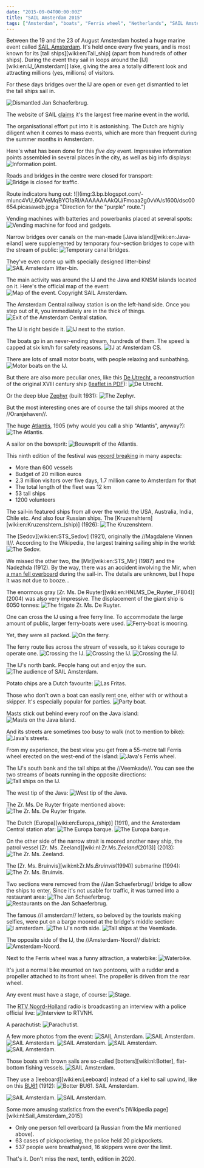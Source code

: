 ```yaml
---
date: "2015-09-04T00:00:00Z"
title: "SAIL Amsterdam 2015"
tags: ["Amsterdam", "boats", "Ferris wheel", "Netherlands", "SAIL Amsterdam", "ships", "water"]
---
```


Between the 19 and the 23 of August Amsterdam hosted a huge marine event called [SAIL Amsterdam](https://www.sail.nl/). It's held once every five years, and is most known for its [tall ships][wiki:en:Tall_ship] (apart from hundreds of other ships). During the event they sail in loops around the [IJ][wiki:en:IJ_(Amsterdam)] lake, giving the area a totally different look and attracting millions (yes, millions) of visitors.

For these days bridges over the IJ are open or even get dismantled to let the tall ships sail in.

<!--more-->

![](img:3.bp.blogspot.com/-3hQN4sFs-_M/VeMrqsmgrYI/AAAAAAAAkWo/bw5QgS6k-h8/s1600/dsc00701.picasaweb.jpg:a "Dismantled Jan Schaeferbrug.")

The website of SAIL [claims](https://www.sail.nl/en-2015/about-us/sail-organisation) it's the largest free marine event in the world.

The organisational effort put into it is astonishing. The Dutch are highly diligent when it comes to mass events, which are more than frequent during the summer months in Amsterdam.

Here's what has been done for this *five day* event. Impressive information points assembled in several places in the city, as well as big info displays:
![](img:2.bp.blogspot.com/-zkxbA1FxaZc/VeMp3s0sEaI/AAAAAAAAkOQ/sAUOpP1nRqQ/s1600/dsc00621.picasaweb.jpg:a "Information point.")

Roads and bridges in the centre were closed for transport:
![](img:1.bp.blogspot.com/-ge5DWarIxMw/VeMqT-OL21I/AAAAAAAAkU8/tHkgt3HU8wA/s1600/dsc00736.picasaweb.jpg:a "Bridge is closed for traffic.")

Route indicators hung out:
![](img:3.bp.blogspot.com/-mIunc4VU_6Q/VeMqBYO1aRI/AAAAAAAAkQU/Fmoaa2g0vVA/s1600/dsc00654.picasaweb.jpg:a "Direction for the "purple" route.")

Vending machines with batteries and powerbanks placed at several spots:
![](img:1.bp.blogspot.com/-Q3EvWrStFeQ/VeMp-MGapzI/AAAAAAAAkWg/ruYZCKPR5FM/s1600/dsc00646.picasaweb.jpg:a "Vending machine for food and gadgets.")

Narrow bridges over canals on the man-made [Java island][wiki:en:Java-eiland] were supplemented by temporary four-section bridges to cope with the stream of public:
![](img:3.bp.blogspot.com/-jexjAS45vrA/VeMqTdnMlkI/AAAAAAAAkUs/BFDP-7_gkXg/s1600/dsc00735.picasaweb.jpg:a "Temporary canal bridges.")

They've even come up with specially designed litter-bins!
![](img:2.bp.blogspot.com/-JjBP35JuOs0/VeMp925lPBI/AAAAAAAAkWg/iRDbwSUl9Fo/s1600/dsc00645.picasaweb.jpg:a "SAIL Amsterdam litter-bin.")

The main activity was around the IJ and the Java and KNSM islands located on it. Here's the official map of the event:
![](img:4.bp.blogspot.com/-yRgtvgV3wdI/VeNB9sDC0pI/AAAAAAAAkXY/ubiRItDnsL4/s1600/Sail-Amsterdam-2015-plan.picasaweb.jpg:a "Map of the event. Copyright SAIL Amsterdam.")

The Amsterdam Central railway station is on the left-hand side. Once you step out of it, you immediately are in the thick of things.
![](img:2.bp.blogspot.com/-VJ5dJ-uL6EA/VeMp4iT7lSI/AAAAAAAAkWg/pjitzEMs4Ws/s1600/dsc00624.picasaweb.jpg:a "Exit of the Amsterdam Central station.")

The IJ is right beside it.
![](img:1.bp.blogspot.com/-fZPwe0zzUEU/VeMp422e_oI/AAAAAAAAkOc/KHFFeNWvefs/s1600/dsc00626.picasaweb.jpg:a "IJ next to the station.")

The boats go in an never-ending stream, hundreds of them. The speed is capped at six km/h for safety reasons.
![](img:2.bp.blogspot.com/-4YtUdyFq-74/VeMp8oRXMoI/AAAAAAAAkPY/pQpRnx_F8HE/s1600/dsc00641.picasaweb.jpg:a "IJ at Amsterdam CS.")

There are lots of small motor boats, with people relaxing and sunbathing.
![](img:3.bp.blogspot.com/-x-13s1QB-VY/VeMqFDNGYtI/AAAAAAAAkRM/leRDeq2izf8/s1600/dsc00676.picasaweb.jpg:a "Motor boats on the IJ.")

But there are also more peculiar ones, like this [De Utrecht](http://www.statenjacht.nl/), a reconstruction of the original XVIII century ship ([leaflet in PDF](http://www.muidercompagnie.nl/images/pdf/brochure-utrecht.pdf)):
![](img:2.bp.blogspot.com/-TXQIhRxKrzg/VeMp5QuzwzI/AAAAAAAAkOs/jRH2CLQox7Y/s1600/dsc00627.picasaweb.jpg:a "De Utrecht.")

Or the deep blue [Zephyr](http://www.marinetraffic.com/ais/nl/shipdetails.aspx?mmsi=245115000) (built 1931):
![](img:3.bp.blogspot.com/-XGhKCxjrfEw/VeMqFjmdbnI/AAAAAAAAkRU/nE7RLUcnZ8k/s1600/dsc00679.picasaweb.jpg:a "The Zephyr.")

But the most interesting ones are of course the tall ships moored at the //Oranjehaven//.

The huge [Atlantis](http://www.marinetraffic.com/nl/ais/details/ships/246253000), 1905 (why would you call a ship "Atlantis", anyway?):
![](img:4.bp.blogspot.com/-us__tcNt3HA/VeMqHW5zI5I/AAAAAAAAkRk/C1cw97o-UeA/s1600/dsc00688.picasaweb.jpg:a "The Atlantis.")

A sailor on the bowsprit:
![](img:1.bp.blogspot.com/-cOWjfEEbKd4/VeMqH6tK9xI/AAAAAAAAkRs/neL5-0g_3x8/s1600/dsc00689.picasaweb.jpg:a "Bouwsprit of the Atlantis.")

This ninth edition of the festival was [record breaking](http://www.rtvnh.nl/nieuws/169030/600-schepen-1200-vrijwilligers-en-een-begroting-van-20-miljoen-sail-in-cijfers) in many aspects:

* More than 600 vessels
* Budget of 20 million euros
* 2.3 million visitors over five days, 1.7 million came to Amsterdam for that
* The total length of the fleet was 12 km
* 53 tall ships
* 1200 volunteers

The sail-in featured ships from all over the world: the USA, Australia, India, Chile etc. And also four Russian ships. The [Kruzenshtern][wiki:en:Kruzenshtern_(ship)] (1926):
![](img:3.bp.blogspot.com/-YNRTRGDy2XU/VeMqGPzUAXI/AAAAAAAAkRc/uDrpDxyf3jY/s1600/dsc00686.picasaweb.jpg:a "The Kruzenshtern.")

The [Sedov][wiki:en:STS_Sedov] (1921), originally the //Magdalene Vinnen II//. According to the Wikipedia, the largest training sailing ship in the world:
![](img:3.bp.blogspot.com/-nGXiHq002Ds/VeMqSqPTAQI/AAAAAAAAkUU/C3bK89IqqDI/s1600/dsc00734.picasaweb.jpg:a "The Sedov.")

We missed the other two, the [Mir][wiki:en:STS_Mir] (1987) and the Nadezhda (1912). By the way, there was an accident involving the Mir, when [a man fell overboard](http://www.rtlnieuws.nl/nieuws/binnenland/rus-valt-overboord-tijdens-sail) during the sail-in. The details are unknown, but I hope it was not due to booze…

The enormous gray [Zr. Ms. De Ruyter][wiki:en:HNLMS_De_Ruyter_(F804)] (2004) was also very impressive. The displacement of the giant ship is 6050 tonnes:
![](img:1.bp.blogspot.com/-6OFI4JO3_yk/VeMqQO_L_eI/AAAAAAAAkUk/H9Hgcmey2Pw/s1600/dsc00728.picasaweb.jpg:a "The frigate Zr. Ms. De Ruyter.")

One can cross the IJ using a free ferry line. To accommodate the large amount of public, larger ferry-boats were used.
![](img:1.bp.blogspot.com/-_A25TTqvKz0/VeMp7CSU2AI/AAAAAAAAkO8/n3WGWbb6aFk/s1600/dsc00631.picasaweb.jpg:a "Ferry-boat is mooring.")

Yet, they were all packed.
![](img:2.bp.blogspot.com/-cFhosxczccc/VeMp7wJgDBI/AAAAAAAAkWg/k-e0jR2d_PU/s1600/dsc00638.picasaweb.jpg:a "On the ferry.")

The ferry route lies across the stream of vessels, so it takes courage to operate one.
![](img:3.bp.blogspot.com/-z8feAQAiLdU/VeMp6ylw0MI/AAAAAAAAkO4/wKCopekntIk/s1600/dsc00629.picasaweb.jpg:a "Crossing the IJ.")
![](img:1.bp.blogspot.com/-BjoGpBpuOVE/VeMp7aUbFEI/AAAAAAAAkPE/omMZvtig3iM/s1600/dsc00636.picasaweb.jpg:a "Crossing the IJ.")
![](img:2.bp.blogspot.com/-sVZCyNH9D8I/VeMp8F9BhfI/AAAAAAAAkPM/fUViSHL_gj0/s1600/dsc00640.picasaweb.jpg:a "Crossing the IJ.")

The IJ's north bank. People hang out and enjoy the sun.
![](img:3.bp.blogspot.com/-WxtIR4SLKkU/VeMp_OTjzcI/AAAAAAAAkP4/ksXHE68hAiY/s1600/dsc00648.picasaweb.jpg:a "The audience of SAIL Amsterdam.")

Potato chips are a Dutch favourite:
![](img:4.bp.blogspot.com/-4097GVNtoW8/VeMqAqc6hnI/AAAAAAAAkQM/IgmdlF9Yevg/s1600/dsc00653.picasaweb.jpg:a "Las Fritas.")

Those who don't own a boat can easily rent one, either with or without a skipper. It's especially popular for parties.
![](img:4.bp.blogspot.com/-44tXaB9PIOA/VeMqDOIO_iI/AAAAAAAAkQk/Mc-L9EG7uSk/s1600/dsc00670.picasaweb.jpg:a "Party boat.")

Masts stick out behind every roof on the Java island:
![](img:3.bp.blogspot.com/-T552uZKMlQk/VeMqG-1i81I/AAAAAAAAkRo/-Rd5A2GU71Q/s1600/dsc00687.picasaweb.jpg:a "Masts on the Java island.")

And its streets are sometimes too busy to walk (not to mention to bike):
![](img:4.bp.blogspot.com/-9VgRZLXBhBE/VeMqFziKHCI/AAAAAAAAkRg/8OnF67NGL0s/s1600/dsc00680.picasaweb.jpg:a "Java's streets.")

From my experience, the best view you get from a 55-metre tall Ferris wheel erected on the west-end of the island:
![](img:3.bp.blogspot.com/-CvsurSyuojk/VeMqI2Ol_nI/AAAAAAAAkSA/6y17YPl5vcY/s1600/dsc00691.picasaweb.jpg:a "Java's Ferris wheel.")

The IJ's south bank and the tall ships at the //Veemkade//. You can see the two streams of boats running in the opposite directions:
![](img:4.bp.blogspot.com/-dUiVJTpXbEk/VeMqJJdV0hI/AAAAAAAAkSI/pZOKSIfn4dM/s1600/dsc00695.picasaweb.jpg:a "Tall ships on the IJ.")

The west tip of the Java:
![](img:3.bp.blogspot.com/-Xr9mvGUM-M0/VeMqJdrsl0I/AAAAAAAAkSM/71XFMbmzUiA/s1600/dsc00696.picasaweb.jpg:a "West tip of the Java.")

The Zr. Ms. De Ruyter frigate mentioned above:
![](img:4.bp.blogspot.com/-8BeHRelD--s/VeMqKvyDTcI/AAAAAAAAkSg/oy6wayMeeNk/s1600/dsc00703.picasaweb.jpg:a "The Zr. Ms. De Ruyter frigate.")

The Dutch [Europa][wiki:en:Europa_(ship)] (1911), and the Amsterdam Central station afar:
![](img:2.bp.blogspot.com/-4p5g2-3ohcw/VeMqLPjmOVI/AAAAAAAAkWg/w22YncTEvt4/s1600/dsc00707.picasaweb.jpg:a "The Europa barque.")
![](img:2.bp.blogspot.com/-itk-JZkO-r0/VeMqLbUDPxI/AAAAAAAAkSs/YK1N3xm9cIQ/s1600/dsc00708.picasaweb.jpg:a "The Europa barque.")

On the other side of the narrow strait is moored another navy ship, the patrol vessel [Zr. Ms. Zeeland][wiki:nl:Zr.Ms._Zeeland_(2013)] (2013):
![](img:2.bp.blogspot.com/-x7RXeiKHfko/VeMqOStOu7I/AAAAAAAAkTc/bgD7LSaj8og/s1600/dsc00717.picasaweb.jpg:a "The Zr. Ms. Zeeland.")

The [Zr. Ms. Bruinvis][wiki:nl:Zr.Ms._Bruinvis_(1994)] submarine (1994):
![](img:2.bp.blogspot.com/-2PjHGEKGnX0/VeMqPEcDt4I/AAAAAAAAkTk/c_kuDrCdQnA/s1600/dsc00719.picasaweb.jpg:a "The Zr. Ms. Bruinvis.")

Two sections were removed from the //Jan Schaeferbrug// bridge to allow the ships to enter. Since it's not usable for traffic, it was turned into a restaurant area:
![](img:2.bp.blogspot.com/-_gVnSr9xsfE/VeMqL0-2-eI/AAAAAAAAkWg/rF52viYW2GQ/s1600/dsc00709.picasaweb.jpg:a "The Jan Schaeferbrug.")
![](img:2.bp.blogspot.com/-z_X9-CoYwks/VeMqR2aXULI/AAAAAAAAkUM/oQLxNV_x9BA/s1600/dsc00733.picasaweb.jpg:a "Restaurants on the Jan Schaeferbrug.")

The famous //I amsterdam// letters, so beloved by the tourists making selfies, were put on a barge moored at the bridge's middle section:
![](img:3.bp.blogspot.com/-uo24GEw2SU0/VeMqNnzVuJI/AAAAAAAAkTQ/84AL4IfewIk/s1600/dsc00715.picasaweb.jpg:a "I amsterdam.")
![](img:4.bp.blogspot.com/-ZI1p-FQgVww/VeMqMLwEXLI/AAAAAAAAkS4/ZDPDH1FHiSo/s1600/dsc00710.picasaweb.jpg:a "The IJ's north side.")
![](img:3.bp.blogspot.com/-DtAIcIS2LfQ/VeMqOGKIoGI/AAAAAAAAkTg/pzwfd8mLkEc/s1600/dsc00716.picasaweb.jpg:a "Tall ships at the Veemkade.")

The opposite side of the IJ, the //Amsterdam-Noord// district:
![](img:3.bp.blogspot.com/-j5XHNRSIi6U/VeMqM7ZL9_I/AAAAAAAAkTE/Z6Ma0phjuJA/s1600/dsc00712.picasaweb.jpg:a "Amsterdam-Noord.")

Next to the Ferris wheel was a funny attraction, a waterbike:
![](img:1.bp.blogspot.com/-ggkFuuP4rxE/VeMqPwdmd5I/AAAAAAAAkT8/89RXMn0eQaU/s1600/dsc00724.picasaweb.jpg:a "Waterbike.")

It's just a normal bike mounted on two pontoons, with a rudder and a propeller attached to its front wheel. The propeller is driven from the rear wheel.

Any event must have a stage, of course:
![](img:3.bp.blogspot.com/-3DBC4MyGMtg/VeMqQ9VTnwI/AAAAAAAAkUE/vWgXCv6_6k8/s1600/dsc00731.picasaweb.jpg:a "Stage.")

The [RTV Noord-Holland](http://www.rtvnh.nl/) radio is broadcasting an interview with a police official live:
![](img:4.bp.blogspot.com/-YiB9gE4kde0/VeMqRdW-MVI/AAAAAAAAkUg/2q1PGz-N8JM/s1600/dsc00732.picasaweb.jpg:a "Interview to RTVNH.")

A parachutist:
![](img:1.bp.blogspot.com/-qTt4CEVjMpQ/VeMp9dVeR4I/AAAAAAAAkPk/ht7ePUoyTnA/s1600/dsc00643.picasaweb.jpg:a "Parachutist.")

A few more photos from the event:
![](img:1.bp.blogspot.com/-oW5BL0akSk4/VeMp-yn-z9I/AAAAAAAAkWg/ndEFY8KigeU/s1600/dsc00647.picasaweb.jpg:a "SAIL Amsterdam.")
![](img:4.bp.blogspot.com/-fdittj210Gs/VeMp_vJeGrI/AAAAAAAAkWg/vzn_JhkvW4s/s1600/dsc00649.picasaweb.jpg:a "SAIL Amsterdam.")
![](img:2.bp.blogspot.com/-FD0Iee4FBMQ/VeMqALaIChI/AAAAAAAAkP8/9IIpeN8gWtA/s1600/dsc00650.picasaweb.jpg:a "SAIL Amsterdam.")
![](img:2.bp.blogspot.com/-sujNPnf8SCI/VeMqAd0MARI/AAAAAAAAkWg/4nKaX81f5pI/s1600/dsc00651.picasaweb.jpg:a "SAIL Amsterdam.")
![](img:2.bp.blogspot.com/-iIqDKO510CQ/VeMqCHGps4I/AAAAAAAAkQg/ZFWoMBrc8vY/s1600/dsc00662.picasaweb.jpg:a "SAIL Amsterdam.")
![](img:3.bp.blogspot.com/-mxHtuuT1WZY/VeMqDoBxPyI/AAAAAAAAkQ0/8QFCEm6S0IM/s1600/dsc00671.picasaweb.jpg:a "SAIL Amsterdam.")

Those boats with brown sails are so-called [botters][wiki:nl:Botter], flat-bottom fishing vessels.
![](img:3.bp.blogspot.com/-YgFH2k0KELM/VeMqEVqYVdI/AAAAAAAAkRA/yh7IErNtXSo/s1600/dsc00673.picasaweb.jpg:a "SAIL Amsterdam.")

They use a [leeboard][wiki:en:Leeboard] instead of a kiel to sail upwind, like on this [BU61](http://www.botterbu61.nl/) (1912):
![](img:1.bp.blogspot.com/-9Wdq-kNVbTc/VeMqEAdtwCI/AAAAAAAAkQs/4j3VCHEFMZA/s1600/dsc00672.picasaweb.jpg:a "Botter BU61. SAIL Amsterdam.")

![](img:4.bp.blogspot.com/-4aeljOpXOXA/VeMqE4Nv_-I/AAAAAAAAkRI/yN9mJimIxb4/s1600/dsc00675.picasaweb.jpg:a "SAIL Amsterdam.")
![](img:4.bp.blogspot.com/-z5qO5YoErLQ/VeMqIF3HjlI/AAAAAAAAkR8/7L-1m29G8-o/s1600/dsc00690.picasaweb.jpg:a "SAIL Amsterdam.")

Some more amusing statistics from the event's [Wikipedia page][wiki:nl:Sail_Amsterdam_2015]:

* Only one person fell overboard (a Russian from the Mir mentioned above).
* 63 cases of pickpocketing, the police held 20 pickpockets.
* 537 people were breathalysed, 16 skippers were over the limit.

That's it. Don't miss the next, tenth, edition in 2020.
